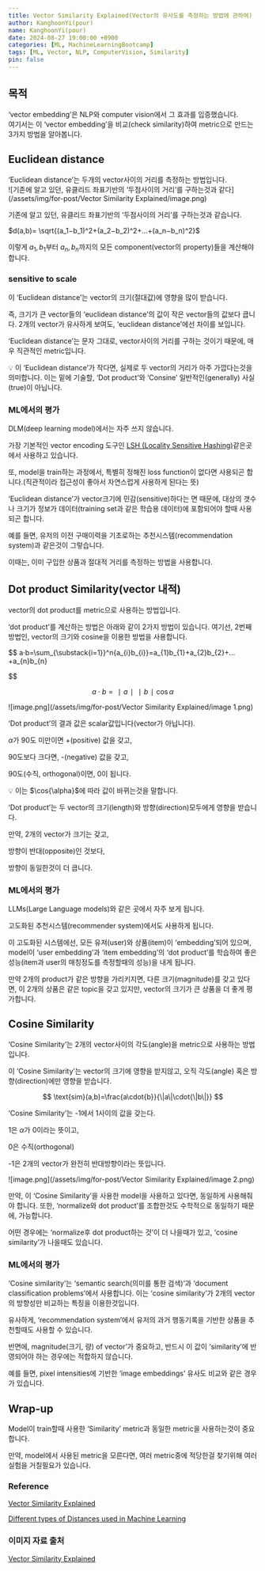 ```yaml
---
title: Vector Similarity Explained(Vector의 유사도를 측정하는 방법에 관하여)
author: KanghoonYi(pour)
name: KanghoonYi(pour)
date: 2024-08-27 19:00:00 +0900
categories: [ML, MachineLearningBootcamp]
tags: [ML, Vector, NLP, ComputerVision, Similarity]
pin: false
---
```


## 목적

‘vector embedding’은 NLP와 computer vision에서 그 효과를 입증했습니다.  
여기서는 이 ‘vector embedding’을 비교(check similarity)하여 metric으로 만드는 3가지 방법을 알아봅니다.

## **Euclidean distance**

‘Euclidean distance’는 두개의 vector사이의 거리를 측정하는 방법입니다.  
![기존에 알고 있던, 유클리드 좌표기반의 ‘두점사이의 거리’를 구하는것과 같다](/assets/img/for-post/Vector Similarity Explained/image.png)

기존에 알고 있던, 유클리드 좌표기반의 ‘두점사이의 거리’를 구하는것과 같습니다.  

$d(a,b)= \sqrt{(a_1​−b_1​)^2+(a_2​−b_2​)^2+...+(a_n​−b_n​)^2​}$

이렇게 $a_1,b_1$부터 $a_n,b_n$까지의 모든 component(vector의 property)들을 계산해야합니다.

### sensitive to scale

이 ‘Euclidean distance’는 vector의 크기(절대값)에 영향을 많이 받습니다.

즉, 크기가 큰 vector들의 ‘euclidean distance’의 값이 작은 vector들의 값보다 큽니다. 2개의 vector가 유사하게 보여도, ‘euclidean distance’에선 차이를 보입니다.

‘Euclidean distance’는 문자 그대로, vector사이의 거리를 구하는 것이기 때문에, 매우 직관적인 metric입니다.

<aside>
💡 이 ‘Euclidean distance’가 작다면, 실제로 두 vector의 거리가 아주 가깝다는것을 의미합니다. 이는 밑에 기술할, ‘Dot product’와 ‘Consine’ 일반적인(generally) 사실(true)이 아닙니다.

</aside>

### ML에서의 평가

DLM(deep learning model)에서는 자주 쓰지 않습니다.

가장 기본적인 vector encoding 도구인 [LSH (Locality Sensitive Hashing)](https://www.pinecone.io/learn/locality-sensitive-hashing/)같은곳에서 사용하고 있습니다.

또, model을 train하는 과정에서, 특별히 정해진 loss function이 없다면 사용되곤 합니다.(직관적이라 접근성이 좋아서 자연스럽게 사용하게 된다는 뜻)

‘Euclidean distance’가 vector크기에 민감(sensitive)하다는 면 때문에, 대상의 갯수나 크기가 정보가 데이터(training set과 같은 학습용 데이터)에 포함되어야 할때 사용되곤 합니다.

예를 들면, 유저의 이전 구매이력을 기초로하는 추천시스템(recommendation system)과 같은것이 그렇습니다.

이때는, 이미 구입한 상품과 절대적 거리를 측정하는 방법을 사용합니다.

## **Dot product Similarity(vector 내적)**

vector의 dot product를 metric으로 사용하는 방법입니다.

‘dot product’를 계산하는 방법은 아래와 같이 2가지 방법이 있습니다. 여기선, 2번째 방법인, vector의 크기와 cosine을 이용한 방법을 사용합니다.

$$
a⋅b=\sum_{\substack{i=1}}^n{a_{i}b_{i}}=a_{1}b_{1}+a_{2}b_{2}+…+a_{n}b_{n}

$$

$$
a⋅b=∣a∣∣b∣\cos{\alpha}
$$

![image.png](/assets/img/for-post/Vector Similarity Explained/image 1.png)

‘Dot product’의 결과 값은 scalar값입니다(vector가 아닙니다).

$\alpha$가 90도 미만이면 +(positive) 값을 갖고,

90도보다 크다면, -(negative) 값을 갖고,

90도(수직, orthogonal)이면, 0이 됩니다.

<aside>
💡 이는 $\cos{\alpha}$에 따라 값이 바뀌는것을 말합니다.

</aside>

‘Dot product’는 두 vector의 크기(length)와 방향(direction)모두에게 영향을 받습니다.

만약, 2개의 vector가 크기는 갖고,

방향이 반대(opposite)인 것보다,

방향이 동일한것이 더 큽니다.

### ML에서의 평가

LLMs(Large Language models)와 같은 곳에서 자주 보게 됩니다.

고도화된 추천시스템(recommender system)에서도 사용하게 됩니다.

이 고도화된 시스템에선, 모든 유져(user)와 상품(item)이 ‘embedding’되어 있으며, model이 ‘user embedding’과 ‘item embedding’의 ‘dot product’를 학습하여 좋은 성능(item과 user의 매칭정도를 측정할때의 성능)을 내게 됩니다.

만약 2개의 product가 같은 방향을 가리키지면, 다른 크기(magnitude)를 갖고 있다면, 이 2개의 상품은 같은 topic을 갖고 있지만, vector의 크기가 큰 상품을 더 좋게 평가합니다.

## **Cosine Similarity**

‘Cosine Similarity’는 2개의 vector사이의 각도(angle)을 metric으로 사용하는 방법입니다.

이 ‘Cosine Similarity’는 vector의 크기에 영향을 받지않고, 오직 각도(angle) 혹은 방향(direction)에만 영향을 받습니다.

$$
\text{sim}(a,b)=\frac{a\cdot{b}}{\|a\|\cdot{\|b\|}}
$$

‘Cosine Similarity’는 -1에서 1사이의 값을 갖는다.

1은 $\alpha$가 0이라는 뜻이고,

0은 수직(orthogonal)

-1은 2개의 vector가 완전히 반대방향이라는 뜻입니다.

![image.png](/assets/img/for-post/Vector Similarity Explained/image 2.png)

만약, 이 ‘Cosine Similarity’을 사용한 model을 사용하고 있다면, 동일하게 사용해줘야 합니다. 또한, ‘normalize와 dot product’를 조합한것도 수학적으로 동일하기 때문에, 가능합니다.

어떤 경우에는 ‘normalize후 dot product하는 것’이 더 나을때가 있고, ‘cosine similarity’가 나을때도 있습니다.

### ML에서의 평가

‘Cosine similarity’는 ‘semantic search(의미를 통한 검색)’과 ‘document classification problems’에서 사용합니다. 이는 ‘cosine similarity’가 2개의 vector의 방향성만 비교하는 특징을 이용한것입니다.

유사하게, ‘recommendation system’에서 유저의 과거 행동기록을 기반한 상품을 추천할때도 사용할 수 있습니다.

반면에, magnitude(크기, 량) of vector’가 중요하고, 반드시 이 값이 ‘similarity’에 반영되어야 하는 경우에는 적합하지 않습니다.

예를 들면, pixel intensities에 기반한 ‘image embeddings’ 유사도 비교와 같은 경우가 있습니다.

## Wrap-up

Model이 train할때 사용한 ‘Similarity’ metric과 동일한 metric을 사용하는것이 중요합니다.

만약, model에서 사용된 metric을 모른다면, 여러 metric중에 적당한걸 찾기위해 여러 실험을 거칠필요가 있습니다.

### Reference

[Vector Similarity Explained](https://www.pinecone.io/learn/vector-similarity/)

[Different types of Distances used in Machine Learning](https://medium.com/@shubhobrata.das.fiem.cse17/different-types-of-distances-used-in-machine-learning-45b18a2282d8)

### 이미지 자료 출처
[Vector Similarity Explained](https://www.pinecone.io/learn/vector-similarity/)
